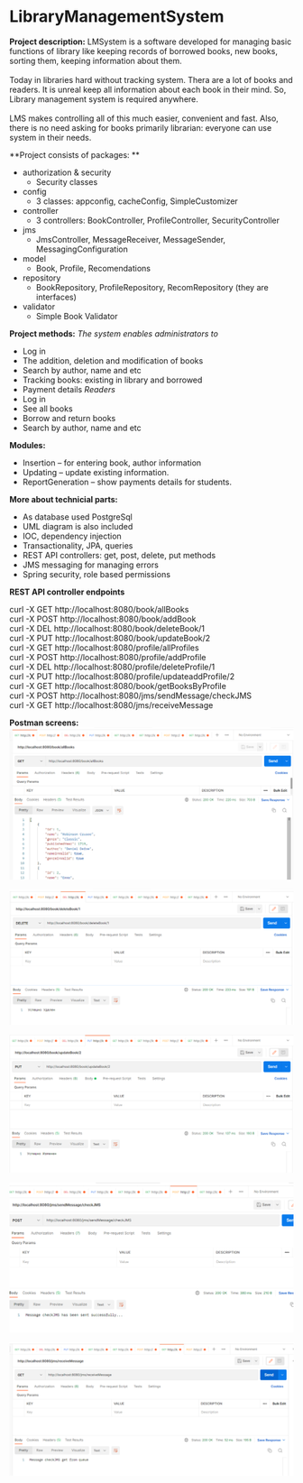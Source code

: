 # LibraryManagementSystem

**Project description:** LMSystem is a software developed for managing basic functions of library like keeping records of borrowed books, new books, sorting them, keeping information about them. <br><br>
Today in libraries hard without tracking system. Thera are a lot of books and readers. It is unreal keep all information about each book in their mind. So, Library management system is required anywhere. <br><br>
LMS makes controlling all of this much easier, convenient and fast. Also, there is no need asking for books primarily librarian: everyone can use system in their needs.

**Project consists of packages: **
- authorization & security
  - Security classes
- config
  - 3 classes: appconfig, cacheConfig, SimpleCustomizer
- controller
  - 3 controllers: BookController, ProfileController, SecurityController
- jms
  - JmsController, MessageReceiver, MessageSender, MessagingConfiguration
- model
  - Book, Profile, Recomendations
- repository
  - BookRepository, ProfileRepository, RecomRepository (they are interfaces)
- validator
  - Simple Book Validator

**Project methods:**
*The system enables administrators to* 
-	Log in 
-	The addition, deletion and modification of books 
-	Search by author, name and etc
-	Tracking books: existing in library and borrowed
-	Payment details
*Readers*
-	Log in
-	See all books
-	Borrow and return books
-	Search by author, name and etc

**Modules:**
-	Insertion – for entering book, author information
-	Updating – update existing information.
-	ReportGeneration – show payments details for students.

**More about technicial parts:**
- As database used PostgreSql
- UML diagram is also included
- IOC, dependency injection
- Transactionality, JPA, queries
- REST API controllers: get, post, delete, put methods
- JMS messaging for managing errors
- Spring security, role based permissions

**REST API controller endpoints**

curl -X GET http://localhost:8080/book/allBooks <br>
curl -X POST http://localhost:8080/book/addBook <br>
curl -X DEL http://localhost:8080/book/deleteBook/1 <br>
curl -X PUT http://localhost:8080/book/updateBook/2 <br>
curl -X GET http://localhost:8080/profile/allProfiles <br>
curl -X POST http://localhost:8080/profile/addProfile <br>
curl -X DEL http://localhost:8080/profile/deleteProfile/1 <br>
curl -X PUT http://localhost:8080/profile/updateaddProfile/2 <br>
curl -X GET http://localhost:8080/book/getBooksByProfile <br>
curl -X POST http://localhost:8080/jms/sendMessage/checkJMS <br>
curl -X GET http://localhost:8080/jms/receiveMessage <br>

[//]: # (curl -X GET http://localhost:8080/book/findByAuthor <br>)

[//]: # (curl -X GET http://localhost:8080/book/findByGenre <br>)

[//]: # (curl -X GET http://localhost:8080/book/findByPublishedYear <br>)

[//]: # (curl -X GET http://localhost:8080/book/findById <br>)

[//]: # (curl -X GET http://localhost:8080/profile/findAll <br>)

[//]: # (curl -X GET http://localhost:8080/profile/findByFname <br>)

[//]: # (curl -X GET http://localhost:8080/profile/findByFnameAndLname <br>)

[//]: # (curl -X GET http://localhost:8080/profile/findByAge <br>)

[//]: # (curl -X GET http://localhost:8080/profile/findByLogin <br>)

**Postman screens:**
![img.png](img.png)

![img_1.png](img_1.png)

![img_2.png](img_2.png)

![img_3.png](img_3.png)

![img_4.png](img_4.png)
